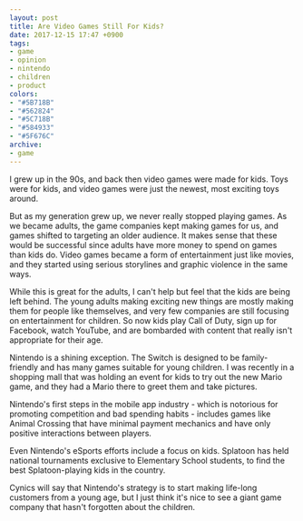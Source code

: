 ```yaml
---
layout: post
title: Are Video Games Still For Kids?
date: 2017-12-15 17:47 +0900
tags:
- game
- opinion
- nintendo
- children
- product
colors:
- "#5B718B"
- "#562824"
- "#5C718B"
- "#584933"
- "#5F676C"
archive:
- game
---
```


I grew up in the 90s, and back then video games were made for kids. Toys were for kids, and video games were just the newest, most exciting toys around.

But as my generation grew up, we never really stopped playing games. As we became adults, the game companies kept making games for us, and games shifted to targeting an older audience. It makes sense that these would be successful since adults have more money to spend on games than kids do. Video games became a form of entertainment just like movies, and they started using serious storylines and graphic violence in the same ways.

<!-- more -->

While this is great for the adults, I can't help but feel that the kids are being left behind. The young adults making exciting new things are mostly making them for people like themselves, and very few companies are still focusing on entertainment for children. So now kids play Call of Duty, sign up for Facebook, watch YouTube, and are bombarded with content that really isn't appropriate for their age.

Nintendo is a shining exception. The Switch is designed to be family-friendly and has many games suitable for young children. I was recently in a shopping mall that was holding an event for kids to try out the new Mario game, and they had a Mario there to greet them and take pictures.

Nintendo's first steps in the mobile app industry - which is notorious for promoting competition and bad spending habits - includes games like Animal Crossing that have minimal payment mechanics and have only positive interactions between players.

Even Nintendo's eSports efforts include a focus on kids. Splatoon has held national tournaments exclusive to Elementary School students, to find the best Splatoon-playing kids in the country.

Cynics will say that Nintendo's strategy is to start making life-long customers from a young age, but I just think it's nice to see a giant game company that hasn't forgotten about the children.
